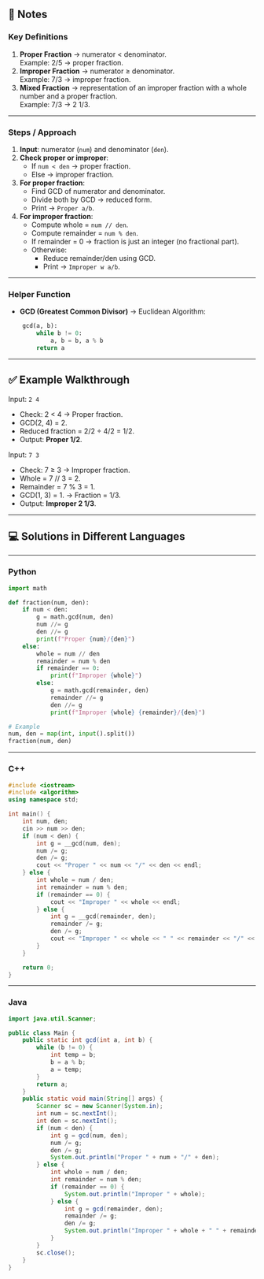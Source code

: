 ## 📒 Notes

### **Key Definitions**

1. **Proper Fraction** → numerator < denominator.  
    Example: 2/5 → proper fraction.
2. **Improper Fraction** → numerator ≥ denominator.  
    Example: 7/3 → improper fraction.
3. **Mixed Fraction** → representation of an improper fraction with a whole number and a proper fraction.  
    Example: 7/3 → 2 1/3.

---

### **Steps / Approach**

1. **Input**: numerator (`num`) and denominator (`den`).
2. **Check proper or improper**:
    - If `num < den` → proper fraction.
    - Else → improper fraction.
3. **For proper fraction**:
    - Find GCD of numerator and denominator.
    - Divide both by GCD → reduced form.
    - Print → `Proper a/b`.
4. **For improper fraction**:
    - Compute whole = `num // den`.
    - Compute remainder = `num % den`.
    - If remainder = 0 → fraction is just an integer (no fractional part).
    - Otherwise:
        - Reduce remainder/den using GCD.
        - Print → `Improper w a/b`.

---

### **Helper Function**

- **GCD (Greatest Common Divisor)** → Euclidean Algorithm:
    
```python
    gcd(a, b):     
	    while b != 0:         
		    a, b = b, a % b     
	    return a
```

---

## ✅ Example Walkthrough

Input: `2 4`

- Check: 2 < 4 → Proper fraction.
- GCD(2, 4) = 2.
- Reduced fraction = 2/2 ÷ 4/2 = 1/2.
- Output: **Proper 1/2**.

Input: `7 3`

- Check: 7 ≥ 3 → Improper fraction.
- Whole = 7 // 3 = 2.
- Remainder = 7 % 3 = 1.
- GCD(1, 3) = 1. → Fraction = 1/3.
- Output: **Improper 2 1/3**.

---

## 💻 Solutions in Different Languages

---

### **Python**

```python
import math

def fraction(num, den):
    if num < den:
        g = math.gcd(num, den)
        num //= g
        den //= g
        print(f"Proper {num}/{den}")
    else:
        whole = num // den
        remainder = num % den
        if remainder == 0:
            print(f"Improper {whole}")
        else:
            g = math.gcd(remainder, den)
            remainder //= g
            den //= g
            print(f"Improper {whole} {remainder}/{den}")

# Example
num, den = map(int, input().split())
fraction(num, den)

```
---

### **C++**

```cpp
#include <iostream>
#include <algorithm>
using namespace std;

int main() {
    int num, den;
    cin >> num >> den;
    if (num < den) {
        int g = __gcd(num, den);
        num /= g;
        den /= g;
        cout << "Proper " << num << "/" << den << endl;
    } else {
        int whole = num / den;
        int remainder = num % den;
        if (remainder == 0) {
            cout << "Improper " << whole << endl;
        } else {
            int g = __gcd(remainder, den);
            remainder /= g;
            den /= g;
            cout << "Improper " << whole << " " << remainder << "/" << den << endl;
        }
    }

    return 0;
}

```

---

### **Java**

```java
import java.util.Scanner;

public class Main {
    public static int gcd(int a, int b) {
        while (b != 0) {
            int temp = b;
            b = a % b;
            a = temp;
        }
        return a;
    }
    public static void main(String[] args) {
        Scanner sc = new Scanner(System.in);
        int num = sc.nextInt();
        int den = sc.nextInt();
        if (num < den) {
            int g = gcd(num, den);
            num /= g;
            den /= g;
            System.out.println("Proper " + num + "/" + den);
        } else {
            int whole = num / den;
            int remainder = num % den;
            if (remainder == 0) {
                System.out.println("Improper " + whole);
            } else {
                int g = gcd(remainder, den);
                remainder /= g;
                den /= g;
                System.out.println("Improper " + whole + " " + remainder + "/" + den);
            }
        }
        sc.close();
    }
}

```